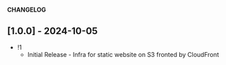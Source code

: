 #### CHANGELOG ####

## [1.0.0] - 2024-10-05
- !1
  - Initial Release - Infra for static website on S3 fronted by CloudFront
